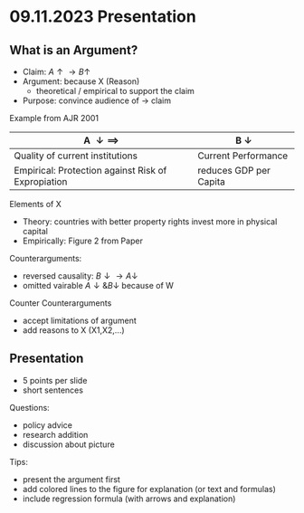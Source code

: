 # 09.11.2023 Presentation

## What is an Argument?

-   Claim: $A \uparrow \to B \uparrow$
-   Argument: because X (Reason)
    -   theoretical / empirical to support the claim
-   Purpose: convince audience of $\to$ claim

Example from AJR 2001

| A $\downarrow \implies$                            | B $\downarrow$         |
|----------------------------------------------------|------------------------|
| Quality of current institutions                    | Current Performance    |
| Empirical: Protection against Risk of Expropiation | reduces GDP per Capita |

Elements of X

-   Theory: countries with better property rights invest more in physical capital
-   Empirically: Figure 2 from Paper

Counterarguments:

-   reversed causality: $B \downarrow \to A \downarrow$
-   omitted vairable $A \downarrow \& B \downarrow$ because of W

Counter Counterarguments

-   accept limitations of argument
-   add reasons to X (X1,X2,...)

## Presentation

-   5 points per slide
-   short sentences

Questions:

-   policy advice
-   research addition
-   discussion about picture

Tips:

-   present the argument first
-   add colored lines to the figure for explanation (or text and formulas)
-   include regression formula (with arrows and explanation)
